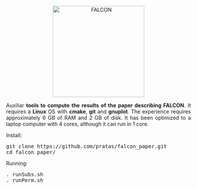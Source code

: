 <p align="center"><img src="https://github.com/pratas/falcon/blob/master/imgs/logo.png" alt="FALCON" width="250" height="250" border="0" /></p>

<p align="justify">
Auxiliar <b>tools to compute the results of the paper describing FALCON</b>. It requires a <b>Linux</b> OS with <b>cmake</b>, <b>git</b> and <b>gnuplot</b>. The experience requires approximately 6 GB of RAM and 2 GB of disk. It has been optimized to a laptop computer with 4 cores, although it can run in 1 core.
</p>

Install:
<pre>
git clone https://github.com/pratas/falcon_paper.git
cd falcon_paper/
</pre>

Running:
<pre>
. runSubs.sh
. runPerm.sh
</pre>

